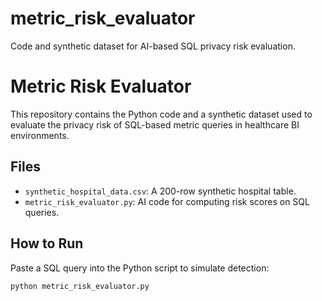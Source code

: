# metric_risk_evaluator
Code and synthetic dataset for AI-based SQL privacy risk evaluation.
# Metric Risk Evaluator

This repository contains the Python code and a synthetic dataset used to evaluate the privacy risk of SQL-based metric queries in healthcare BI environments.

## Files
- `synthetic_hospital_data.csv`: A 200-row synthetic hospital table.
- `metric_risk_evaluator.py`: AI code for computing risk scores on SQL queries.

## How to Run
Paste a SQL query into the Python script to simulate detection:
```python
python metric_risk_evaluator.py
